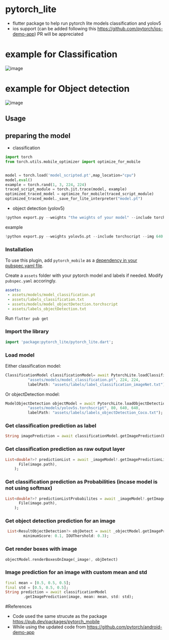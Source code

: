 # pytorch_lite

- flutter package to help run pytorch lite models classification and yolov5
- ios support (can be added following this https://github.com/pytorch/ios-demo-app) PR will be appreciated  


# example for Classification
![image](https://user-images.githubusercontent.com/25157308/165343107-85bc8d7f-3db2-425e-bcbc-6a4c18c77947.png)

# example for Object detection
![image](https://user-images.githubusercontent.com/25157308/165341783-3296579c-bbb5-47ff-9588-d34fb143e6c9.png)



## Usage
## preparing the model 
- classification
```python
import torch
from torch.utils.mobile_optimizer import optimize_for_mobile


model = torch.load('model_scripted.pt',map_location="cpu")
model.eval()
example = torch.rand(1, 3, 224, 224)
traced_script_module = torch.jit.trace(model, example)
optimized_traced_model = optimize_for_mobile(traced_script_module)
optimized_traced_model._save_for_lite_interpreter("model.pt")
```

- object detection (yolov5)
```python
!python export.py --weights "the weights of your model" --include torchscript --img 640 --optimize
```
example 
```python
!python export.py --weights yolov5s.pt --include torchscript --img 640 --optimize
```
### Installation

To use this plugin, add `pytorch_mobile` as a [dependency in your pubspec.yaml file](https://flutter.dev/docs/development/packages-and-plugins/using-packages).

Create a `assets` folder with your pytorch model and labels if needed. Modify `pubspec.yaml` accoringly.

```yaml
assets:
 - assets/models/model_classification.pt
 - assets/labels_classification.txt
 - assets/models/model_objectDetection.torchscript
 - assets/labels_objectDetection.txt
```

Run `flutter pub get`

### Import the library

```dart
import 'package:pytorch_lite/pytorch_lite.dart';
```

### Load model

Either classification model:
```dart
ClassificationModel classificationModel= await PytorchLite.loadClassificationModel(
          "assets/models/model_classification.pt", 224, 224,
          labelPath: "assets/labels/label_classification_imageNet.txt");
```
Or objectDetection model:
```dart
ModelObjectDetection objectModel = await PytorchLite.loadObjectDetectionModel(
          "assets/models/yolov5s.torchscript", 80, 640, 640,
          labelPath: "assets/labels/labels_objectDetection_Coco.txt");
```

### Get classification prediction as label

```dart
String imagePrediction = await classificationModel.getImagePrediction(File(image.path));
```
### Get classification prediction as raw output layer

```dart
List<double?>? predictionList = await _imageModel!.getImagePredictionList(
      File(image.path),
    );
```
### Get classification prediction as Probabilities (incase model is not using softmax)

```dart
List<double?>? predictionListProbabilites = await _imageModel!.getImagePredictionListProbabilities(
      File(image.path),
    );
```
### Get object detection prediction for an image
```dart
 List<ResultObjectDetection?> objDetect = await _objectModel.getImagePrediction(File(image!.path),
        minimumScore: 0.1, IOUThershold: 0.3);
```

### Get render boxes with image
```dart
objectModel.renderBoxesOnImage(_image!, objDetect)
```

### Image prediction for an image with custom mean and std
```dart
final mean = [0.5, 0.5, 0.5];
final std = [0.5, 0.5, 0.5];
String prediction = await classificationModel
        .getImagePrediction(image, mean: mean, std: std);
```



#References 
- Code used the same strucute as the package https://pub.dev/packages/pytorch_mobile
- While using the updated code from https://github.com/pytorch/android-demo-app
